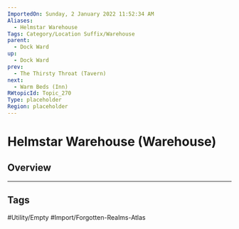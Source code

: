 ```yaml
---
ImportedOn: Sunday, 2 January 2022 11:52:34 AM
Aliases:
  - Helmstar Warehouse
Tags: Category/Location Suffix/Warehouse
parent:
  - Dock Ward
up:
  - Dock Ward
prev:
  - The Thirsty Throat (Tavern)
next:
  - Warm Beds (Inn)
RWtopicId: Topic_270
Type: placeholder
Region: placeholder
---
```

# Helmstar Warehouse (Warehouse)
## Overview

---
## Tags
#Utility/Empty #Import/Forgotten-Realms-Atlas

